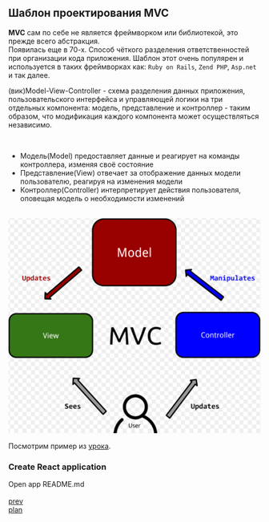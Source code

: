 <h2>Шаблон проектирования MVC</h2>

<div>
<strong>MVC</strong> сам по себе не является фреймворком или библиотекой, это прежде всего абстракция. 
<br/>  
Появилась еще в 70-х.
Способ чёткого разделения ответственностей при организации кода приложения.
Шаблон этот очень популярен и используется в таких фреймворках как:
<code>Ruby on Rails</code>, <code>Zend PHP</code>, <code>Asp.net</code> и так далее.

<br/> 

(вик)Model-View-Controller - схема разделения данных приложения, пользовательского интерфейса
и управляющей логики на три отдельных компонента: модель, представление и контроллер - таким образом,
что модификация каждого компонента может осуществляться независимо.

<br/> 

<ul>
<li>
Модель(Model) предоставляет данные и реагирует на команды контроллера, изменяя своё состояние
</li>
<li>
Представление(View) отвечает за отображение данных модели пользователю, реагируя на изменения модели
</li>
<li>
Контроллер(Controller) интерпретирует действия пользователя, оповещая модель о необходимости изменений
</li>
</ul>

<br/>
<img src="./media/05-1.png">

Посмотрим пример из <a href="https://www.youtube.com/watch?v=p3CXpKIisPA">урока</a>.
</div>

<h3>Create React application</h3>

<div>
Open app README.md
</div>

<br/>
<a href="04.md">prev</a>
<br/>
<a href="00.md">plan</a>

